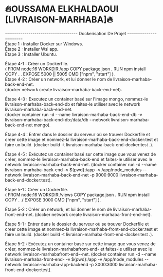 # 🔥OUSSAMA ELKHALDAOUI [LIVRAISON-MARHABA]🔥
------------------------------------- Dockerisation De Projet ------------------------ <br>
Étape 1 : Installer Docker sur Windows.<br>
Étape 2 : Installer Wsl app.<br>
Étape 3 : Installer Ubuntu.<br>

<!-- Les étapes pour back-end -->
Étape 4-1 : Créer un Dockerfile.<br>
    (
        FROM node:16
        WORKDIR /app
        COPY package.json .
        RUN npm install
        COPY . .
        EXPOSE 5000 || 5005
        CMD ["npm", "start"]
    ).<br>
Étape 4-2 : Créer un network, et lui donner le nom de livraison-marhaba-back-end-net.<br>
(docker network create livraison-marhaba-back-end-net).<br>

Étape 4-3 : Executez un container basé sur l'image mongo, nommez-le livraison-marhaba-back-end-db et faites-le utiliser avec le network livraison-marhaba-back-end-net.<br>
(docker container run -d --name livraison-marhaba-back-end-db -v livraison-marhaba-back-end-db:/data/db --network livraison-marhaba-back-end-net mongo).<br>

Étape 4-4 : Entrer dans le dossier du serveur où se trouver Dockerfile et creer cette image et nommez-la livraison-marhaba-back-end-docker:test et faire un build.
(docker build -t livraison-marhaba-back-end-docker:test .).<br>

Étape 4-5 : Exécutez un container basé sur cette image que vous venez de créer, nommez-le livraison-marhaba-back-end et faites-le utiliser avec le network livraison-marhaba-back-end-net.
(docker container run -d --name livraison-marhaba-back-end -v ${pwd}:/app -v /app/node_modules --network livraison-marhaba-back-end-net -p 9000:9000 livraison-marhaba-back-end-docker:test).<br>

<!-- Les étapes pour front-end -->
Étape 5-1 : Créer un Dockerfile.<br>
    (
        FROM node:16
        WORKDIR /views
        COPY package.json .
        RUN npm install
        COPY . ./
        EXPOSE 3000
        CMD ["npm", "start"]
    ).<br>

Étape 5-2 : Créer un network, et lui donner le nom de livraison-marhaba-front-end-net.
(docker network create livraison-marhaba-front-end-net).<br>

Étape 5-1 : Entrer dans le dossier du serveur où se trouver Dockerfile et creer cette image et nommez-la livraison-marhaba-front-end-docker:test et faire un build.
(docker build -t livraison-marhaba-front-end-docker:test .).<br>

Étape 5-2 : Exécutez un container basé sur cette image que vous venez de créer, nommez-le livraison-marhabafront-end- et faites-le utiliser avec le network livraison-marhabafront-end--net.
(docker container run -d --name livraison-marhaba-front-end- -v ${pwd}:/app -v /app/node_modules --network livraison-marhaba-app-backend -p 3000:3000 livraison-marhaba-front-end-docker:test).<br>
